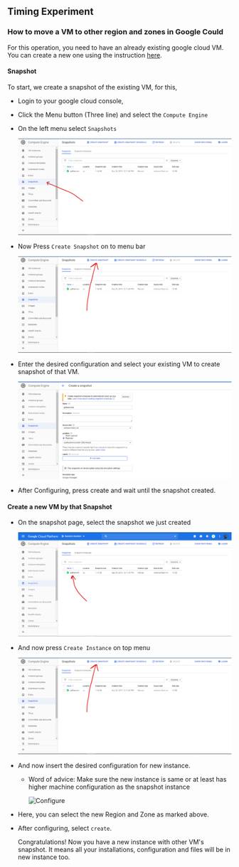 ## Timing Experiment 

### How to move a VM to other region and zones in Google Could 

For this operation, you need to have an already existing google cloud VM. You can create a new one using the instruction [here](https://github.com/ZachArani/RandomNumberGCP).

#### Snapshot

To start, we create a snapshot of the existing VM, for this,

* Login to your google cloud console,  

* Click the Menu button (Three line) and select the ```Compute Engine```

* On the left menu select ```Snapshots```

  ![Select Snapshots](.\images\GoToSnapShots.png)

* Now Press ```Create Snapshot``` on to menu bar

  ![Select Create Snapshot](images\SelectCreate.png)

* Enter the desired configuration and select your existing VM to create snapshot of that VM.

  ![Enter Configuration](images\DoSettings.png)  

* After Configuring, press create and wait until the snapshot created.

#### Create a new VM by that Snapshot

* On the snapshot page, select the snapshot we just created

  ![select snapshot](images\SelectTheSnapShot.png)

* And now press ``` Create Instance ``` on top menu

  ![Select Create Instance ](images\SelectCreate.png)

* And now insert the desired configuration for new instance. 

  * Word of advice: Make sure the new instance is same or at least has higher machine configuration as the snapshot instance 

     ![Configure](F:\projects\softwereEngin\exp\TimingExperiment\images\SettingTheVM.png)

* Here, you can select the new Region and Zone as marked above.

* After configuring, select ```create```.  

  Congratulations! Now you have a new instance with other VM's snapshot. It means all your installations, configuration and files will be in new instance too.
